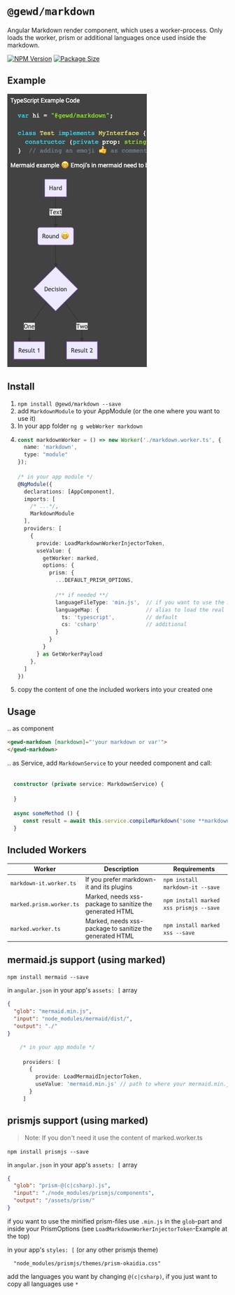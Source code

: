 # `@gewd/markdown`

Angular Markdown render component, which uses a worker-process.
Only loads the worker, prism or additional languages once used inside the markdown.

[![NPM Version][npm-img]][npm-url]
[![Package Size][size-img]][size-url]

[npm-img]: https://img.shields.io/npm/v/@gewd/markdown.svg?
[npm-url]: https://www.npmjs.com/package/@gewd/markdown
[size-img]: https://img.shields.io/bundlephobia/minzip/@gewd/markdown.svg
[size-url]: https://bundlephobia.com/result?p=@gewd/markdown

## Example
[![Visual Example of example.md][example_md_img]][example_md_url]

[example_md_img]: ../../example-images/example_md.png
[example_md_url]: ../../apps/demo/src/assets/example.md


## Install

1. `npm install @gewd/markdown --save`
2. add `MarkdownModule` to your AppModule (or the one where you want to use it) 
3. In your app folder `ng g webWorker markdown`
4. ```ts
   const markdownWorker = () => new Worker('./markdown.worker.ts', {
     name: 'markdown',
     type: "module"
   });

   /* in your app module */
   @NgModule({
     declarations: [AppComponent],
     imports: [
       /* ...*/,
       MarkdownModule
     ],
     providers: [
       {
         provide: LoadMarkdownWorkerInjectorToken,
         useValue: {
           getWorker: marked,
           options: {
             prism: {
               ...DEFAULT_PRISM_OPTIONS,
   
               /** if needed **/
               languageFileType: 'min.js',  // if you want to use the minified assets
               languageMap: {               // alias to load the real file
                 ts: 'typescript',          // default
                 cs: 'csharp'               // additional
               }
             }
           }
         } as GetWorkerPayload
       },
     ]
   })
   ```
5. copy the content of one the included workers into your created one

## Usage

.. as component
```html 
<gewd-markdown [markdown]="'your markdown or var'">
</gewd-markdown>
```

.. as Service, add `MarkdownService` to your needed component and call:
```ts 

  constructor (private service: MarkdownService) {

  }

  async someMethod () {
     const result = await this.service.compileMarkdown('some **markdown**');
  }
```

## Included Workers
|Worker|Description|Requirements|
|----|----|-----|
|`markdown-it.worker.ts`| If you prefer markdown-it and its plugins |`npm install markdown-it --save`|
|`marked.prism.worker.ts`|Marked, needs xss-package to sanitize the generated HTML |`npm install marked xss prismjs --save`|
|`marked.worker.ts`|Marked, needs xss-package to sanitize the generated HTML |`npm install marked xss --save`|

## mermaid.js support (using marked)

`npm install mermaid --save`

in `angular.json` in your app's `assets: [` array 
```json
{
  "glob": "mermaid.min.js",
  "input": "node_modules/mermaid/dist/",
  "output": "./"
}
```

```ts
    /* in your app module */
   
     providers: [
       {
         provide: LoadMermaidInjectorToken,
         useValue: 'mermaid.min.js' // path to where your mermaid.min.js-asset was copied
       }
     ]
```

## prismjs support (using marked)

> Note: If you don't need it use the content of marked.worker.ts

`npm install prismjs --save`

in `angular.json` in your app's `assets: [` array 
```json
{
  "glob": "prism-@(c|csharp).js",
  "input": "./node_modules/prismjs/components",
  "output": "/assets/prism/"
}
```
if you want to use the minified prism-files use `.min.js` in the `glob`-part and inside your PrismOptions (see `LoadMarkdownWorkerInjectorToken`-Example at the top)

in your app's `styles: [` (or any other prismjs theme)
```
  "node_modules/prismjs/themes/prism-okaidia.css"
```


add the languages you want by changing `@(c|csharp)`, if you just want to copy all languages use `*`

 
